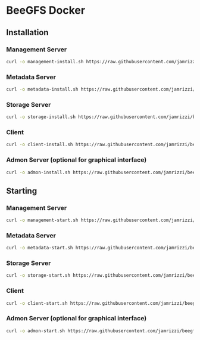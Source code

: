 # BeeGFS Docker

## Installation

### Management Server
```sh
curl -o management-install.sh https://raw.githubusercontent.com/jamrizzi/beegfs-docker/master/management-install.sh && sudo bash management-install.sh
```

### Metadata Server
```sh
curl -o metadata-install.sh https://raw.githubusercontent.com/jamrizzi/beegfs-docker/master/metadata-install.sh && sudo bash metadata-install.sh
```

### Storage Server
```sh
curl -o storage-install.sh https://raw.githubusercontent.com/jamrizzi/beegfs-docker/master/storage-install.sh && sudo bash storage-install.sh
```

### Client
```sh
curl -o client-install.sh https://raw.githubusercontent.com/jamrizzi/beegfs-docker/master/client-install.sh && sudo bash client-install.sh
```

### Admon Server (optional for graphical interface)
```sh
curl -o admon-install.sh https://raw.githubusercontent.com/jamrizzi/beegfs-docker/master/admon-install.sh && sudo bash admon-install.sh
```

## Starting

### Management Server
```sh
curl -o management-start.sh https://raw.githubusercontent.com/jamrizzi/beegfs-docker/master/management-start.sh && sudo bash management-start.sh
```

### Metadata Server
```sh
curl -o metadata-start.sh https://raw.githubusercontent.com/jamrizzi/beegfs-docker/master/metadata-start.sh && sudo bash metadata-start.sh
```

### Storage Server
```sh
curl -o storage-start.sh https://raw.githubusercontent.com/jamrizzi/beegfs-docker/master/storage-start.sh && sudo bash storage-start.sh
```

### Client
```sh
curl -o client-start.sh https://raw.githubusercontent.com/jamrizzi/beegfs-docker/master/client-start.sh && sudo bash client-start.sh
```

### Admon Server (optional for graphical interface)
```sh
curl -o admon-start.sh https://raw.githubusercontent.com/jamrizzi/beegfs-docker/master/admon-start.sh && sudo bash admon-start.sh
```
